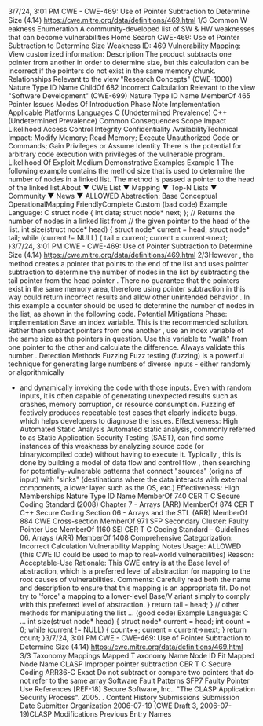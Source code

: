 3/7/24, 3:01 PM CWE - CWE-469: Use of Pointer Subtraction to Determine Size (4.14)
https://cwe.mitre.org/data/deﬁnitions/469.html 1/3
Common W eakness Enumeration
A community-developed list of SW & HW weaknesses that can become
vulnerabilities
Home Search
CWE-469: Use of Pointer Subtraction to Determine Size
Weakness ID: 469
Vulnerability Mapping: 
View customized information:
 Description
The product subtracts one pointer from another in order to determine size, but this calculation can be incorrect if the pointers do not
exist in the same memory chunk.
 Relationships
 Relevant to the view "Research Concepts" (CWE-1000)
Nature Type ID Name
ChildOf 682 Incorrect Calculation
 Relevant to the view "Software Development" (CWE-699)
Nature Type ID Name
MemberOf 465 Pointer Issues
 Modes Of Introduction
Phase Note
Implementation
 Applicable Platforms
Languages
C (Undetermined Prevalence)
C++ (Undetermined Prevalence)
 Common Consequences
Scope Impact Likelihood
Access Control
Integrity
Confidentiality
AvailabilityTechnical Impact: Modify Memory; Read Memory; Execute Unauthorized Code or Commands; Gain Privileges or Assume
Identity
There is the potential for arbitrary code execution with privileges of the vulnerable program.
 Likelihood Of Exploit
Medium
 Demonstrative Examples
Example 1
The following example contains the method size that is used to determine the number of nodes in a linked list. The method is passed
a pointer to the head of the linked list.About ▼ CWE List ▼ Mapping ▼ Top-N Lists ▼ Community ▼ News ▼
ALLOWED
Abstraction: Base
Conceptual OperationalMapping
FriendlyComplete Custom
(bad code) Example Language: C 
struct node {
int data;
struct node\* next;
};
// Returns the number of nodes in a linked list from
// the given pointer to the head of the list.
int size(struct node\* head) {
struct node\* current = head;
struct node\* tail;
while (current != NULL) {
tail = current;
current = current->next;
}3/7/24, 3:01 PM CWE - CWE-469: Use of Pointer Subtraction to Determine Size (4.14)
https://cwe.mitre.org/data/deﬁnitions/469.html 2/3However , the method creates a pointer that points to the end of the list and uses pointer subtraction to determine the number of nodes
in the list by subtracting the tail pointer from the head pointer . There no guarantee that the pointers exist in the same memory area,
therefore using pointer subtraction in this way could return incorrect results and allow other unintended behavior . In this example a
counter should be used to determine the number of nodes in the list, as shown in the following code.
 Potential Mitigations
Phase: Implementation
Save an index variable. This is the recommended solution. Rather than subtract pointers from one another , use an index
variable of the same size as the pointers in question. Use this variable to "walk" from one pointer to the other and calculate the
difference. Always validate this number .
 Detection Methods
Fuzzing
Fuzz testing (fuzzing) is a powerful technique for generating large numbers of diverse inputs - either randomly or algorithmically
- and dynamically invoking the code with those inputs. Even with random inputs, it is often capable of generating unexpected
results such as crashes, memory corruption, or resource consumption. Fuzzing ef fectively produces repeatable test cases that
clearly indicate bugs, which helps developers to diagnose the issues.
Effectiveness: High
Automated Static Analysis
Automated static analysis, commonly referred to as Static Application Security Testing (SAST), can find some instances of this
weakness by analyzing source code (or binary/compiled code) without having to execute it. Typically , this is done by building a
model of data flow and control flow , then searching for potentially-vulnerable patterns that connect "sources" (origins of input)
with "sinks" (destinations where the data interacts with external components, a lower layer such as the OS, etc.)
Effectiveness: High
 Memberships
Nature Type ID Name
MemberOf 740 CER T C Secure Coding Standard (2008) Chapter 7 - Arrays (ARR)
MemberOf 874 CER T C++ Secure Coding Section 06 - Arrays and the STL (ARR)
MemberOf 884 CWE Cross-section
MemberOf 971 SFP Secondary Cluster: Faulty Pointer Use
MemberOf 1160 SEI CER T C Coding Standard - Guidelines 06. Arrays (ARR)
MemberOf 1408 Comprehensive Categorization: Incorrect Calculation
 Vulnerability Mapping Notes
Usage: ALLOWED (this CWE ID could be used to map to real-world vulnerabilities)
Reason: Acceptable-Use
Rationale:
This CWE entry is at the Base level of abstraction, which is a preferred level of abstraction for mapping to the root causes of
vulnerabilities.
Comments:
Carefully read both the name and description to ensure that this mapping is an appropriate fit. Do not try to 'force' a mapping to a
lower-level Base/V ariant simply to comply with this preferred level of abstraction.
}
return tail - head;
}
// other methods for manipulating the list
...
(good code) Example Language: C 
...
int size(struct node\* head) {
struct node\* current = head;
int count = 0;
while (current != NULL) {
count++;
current = current->next;
}
return count;
}3/7/24, 3:01 PM CWE - CWE-469: Use of Pointer Subtraction to Determine Size (4.14)
https://cwe.mitre.org/data/deﬁnitions/469.html 3/3
 Taxonomy Mappings
Mapped T axonomy Name Node ID Fit Mapped Node Name
CLASP Improper pointer subtraction
CER T C Secure Coding ARR36-C Exact Do not subtract or compare two pointers that do not refer to the same
array
Software Fault Patterns SFP7 Faulty Pointer Use
 References
[REF-18] Secure Software, Inc.. "The CLASP Application Security Process". 2005.
.
 Content History
 Submissions
Submission Date Submitter Organization
2006-07-19
(CWE Draft 3, 2006-07-19)CLASP
 Modifications
 Previous Entry Names